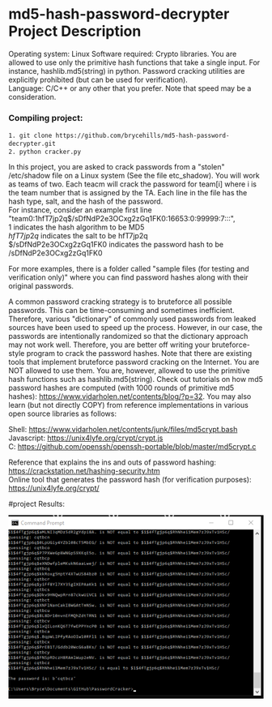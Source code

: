 # md5-hash-password-decrypter Project Description
Operating system: Linux 
Software required: Crypto libraries. You are allowed to use only the primitive hash functions that take a single input. For instance, hashlib.md5(string) in python.   Password cracking utilities are explicitly prohibited (but can be used for verification).  
Language: C/C++ or any other that you prefer. Note that speed may be a consideration.  

### Compiling project:
```
1. git clone https://github.com/brycehills/md5-hash-password-decrypter.git 
2. python cracker.py
```


In this project, you are asked to crack passwords from a "stolen" /etc/shadow file on a Linux system (See the file etc_shadow). You will work as teams of two. Each   teacm will crack the password for team[i] where i is the team number that is assigned by the TA. Each line in the file has the hash type, salt, and the hash of the   password.  
For instance, consider an example first line "team0:$1$hfT7jp2q$/sDfNdP2e3OCxg2zGq1FK0:16653:0:99999:7:::",   
$1$ indicates the hash algorithm to be MD5  
$hfT7jp2q$ indicates the salt to be hfT7jp2q  
$/sDfNdP2e3OCxg2zGq1FK0 indicates the password hash to be /sDfNdP2e3OCxg2zGq1FK0  

For more examples, there is a folder called "sample files (for testing and verification only)" where you can find password hashes along with their original passwords.  

A common password cracking strategy is to bruteforce all possible passwords. This can be time-consuming and sometimes inefficient. Therefore, various "dictionary" of   commonly used passwords from leaked sources have been used to speed up the process. However, in our case, the passwords are intentionally randomized so that the    dictionary approach may not work well. Therefore, you are better off writing your bruteforce-style program to crack the password hashes. Note that there are existing   tools that implement bruteforce password cracking on the Internet. You are NOT allowed to use them. You are, however, allowed to use the primitive hash functions such   as hashlib.md5(string). Check out tutorials on how md5 password hashes are computed (with 1000 rounds of primitive md5 hashes):    https://www.vidarholen.net/contents/blog/?p=32. You may also learn (but not directly COPY) from reference implementations in various open source libraries as follows:  

Shell: https://www.vidarholen.net/contents/junk/files/md5crypt.bash  
Javascript: https://unix4lyfe.org/crypt/crypt.js  
C: https://github.com/openssh/openssh-portable/blob/master/md5crypt.c  

Reference that explains the ins and outs of password hashing: https://crackstation.net/hashing-security.htm  
Online tool that generates the password hash (for verification purposes): https://unix4lyfe.org/crypt/  

 
  #project Results:

![alt text](https://github.com/brycehills/md5-hash-password-decrypter/blob/main/passwordcracked.png?raw=true)


